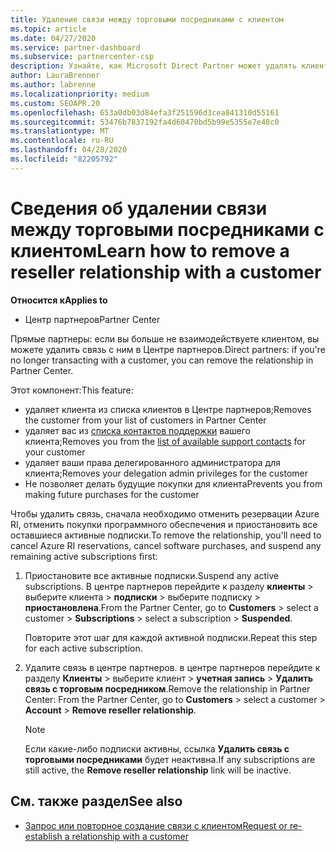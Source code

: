 ```yaml
---
title: Удаление связи между торговыми посредниками с клиентом
ms.topic: article
ms.date: 04/27/2020
ms.service: partner-dashboard
ms.subservice: partnercenter-csp
description: Узнайте, как Microsoft Direct Partner может удалять клиентов из списка, удалять делегированные права администратора и прекращать поддержку или покупку для клиента.
author: LauraBrenner
ms.author: labrenne
ms.localizationpriority: medium
ms.custom: SEOAPR.20
ms.openlocfilehash: 653a0db03d84efa3f251596d3cea841310d55161
ms.sourcegitcommit: 53476b7837192fa4d60470bd5b99e5355e7e48c0
ms.translationtype: MT
ms.contentlocale: ru-RU
ms.lasthandoff: 04/28/2020
ms.locfileid: "82205792"
---
```

# <a name="learn-how-to-remove-a-reseller-relationship-with-a-customer"></a><span data-ttu-id="af9be-103">Сведения об удалении связи между торговыми посредниками с клиентом</span><span class="sxs-lookup"><span data-stu-id="af9be-103">Learn how to remove a reseller relationship with a customer</span></span>

<span data-ttu-id="af9be-104">**Относится к**</span><span class="sxs-lookup"><span data-stu-id="af9be-104">**Applies to**</span></span>

- <span data-ttu-id="af9be-105">Центр партнеров</span><span class="sxs-lookup"><span data-stu-id="af9be-105">Partner Center</span></span>

<span data-ttu-id="af9be-106">Прямые партнеры: если вы больше не взаимодействуете клиентом, вы можете удалить связь с ним в Центре партнеров.</span><span class="sxs-lookup"><span data-stu-id="af9be-106">Direct partners: if you're no longer transacting with a customer, you can remove the relationship in Partner Center.</span></span>

<span data-ttu-id="af9be-107">Этот компонент:</span><span class="sxs-lookup"><span data-stu-id="af9be-107">This feature:</span></span>
- <span data-ttu-id="af9be-108">удаляет клиента из списка клиентов в Центре партнеров;</span><span class="sxs-lookup"><span data-stu-id="af9be-108">Removes the customer from your list of customers in Partner Center</span></span>
- <span data-ttu-id="af9be-109">удаляет вас из [списка контактов поддержки](assign-support-contacts.md) вашего клиента;</span><span class="sxs-lookup"><span data-stu-id="af9be-109">Removes you from the [list of available support contacts](assign-support-contacts.md) for your customer</span></span>
- <span data-ttu-id="af9be-110">удаляет ваши права делегированного администратора для клиента;</span><span class="sxs-lookup"><span data-stu-id="af9be-110">Removes your delegation admin privileges for the customer</span></span>
- <span data-ttu-id="af9be-111">Не позволяет делать будущие покупки для клиента</span><span class="sxs-lookup"><span data-stu-id="af9be-111">Prevents you from making future purchases for the customer</span></span>

<span data-ttu-id="af9be-112">Чтобы удалить связь, сначала необходимо отменить резервации Azure RI, отменить покупки программного обеспечения и приостановить все оставшиеся активные подписки.</span><span class="sxs-lookup"><span data-stu-id="af9be-112">To remove the relationship, you'll need to cancel Azure RI reservations, cancel software purchases, and suspend any remaining active subscriptions first:</span></span>
1. <span data-ttu-id="af9be-113">Приостановите все активные подписки.</span><span class="sxs-lookup"><span data-stu-id="af9be-113">Suspend any active subscriptions.</span></span> <span data-ttu-id="af9be-114">В центре партнеров перейдите к разделу **клиенты** > выберите клиента > **подписки** > выберите подписку > **приостановлена**.</span><span class="sxs-lookup"><span data-stu-id="af9be-114">From the Partner Center, go to **Customers** > select a customer > **Subscriptions** > select a subscription > **Suspended**.</span></span> 

   <span data-ttu-id="af9be-115">Повторите этот шаг для каждой активной подписки.</span><span class="sxs-lookup"><span data-stu-id="af9be-115">Repeat this step for each active subscription.</span></span>

2. <span data-ttu-id="af9be-116">Удалите связь в центре партнеров. в центре партнеров перейдите к разделу **Клиенты** > выберите клиент > **учетная запись** > **Удалить связь с торговым посредником**.</span><span class="sxs-lookup"><span data-stu-id="af9be-116">Remove the relationship in Partner Center: From the Partner Center, go to **Customers** > select a customer > **Account** > **Remove reseller relationship**.</span></span>

   > [!NOTE]
   > <span data-ttu-id="af9be-117">Если какие-либо подписки активны, ссылка **Удалить связь с торговыми посредниками** будет неактивна.</span><span class="sxs-lookup"><span data-stu-id="af9be-117">If any subscriptions are still active, the **Remove reseller relationship** link will be inactive.</span></span>

## <a name="see-also"></a><span data-ttu-id="af9be-118">См. также раздел</span><span class="sxs-lookup"><span data-stu-id="af9be-118">See also</span></span>

- [<span data-ttu-id="af9be-119">Запрос или повторное создание связи с клиентом</span><span class="sxs-lookup"><span data-stu-id="af9be-119">Request or re-establish a relationship with a customer</span></span>](request-a-relationship-with-a-customer.md)

